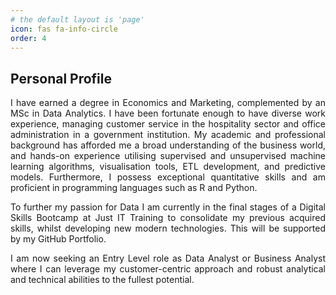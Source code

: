 ```yaml
---
# the default layout is 'page'
icon: fas fa-info-circle
order: 4
---
```


## Personal Profile

<div align="justify"> I have earned a degree in Economics and Marketing, complemented by an MSc in Data Analytics. I have been fortunate enough to have diverse work experience, managing customer service in the hospitality sector and office administration in a government institution. My academic and professional background has afforded me a broad understanding of the business world, and hands-on experience utilising supervised and unsupervised machine learning algorithms, visualisation tools, ETL development, and predictive models. Furthermore, I possess exceptional quantitative skills and am proficient in programming languages such as R and Python.  

To further my passion for Data I am currently in the final stages of a Digital Skills Bootcamp at Just IT Training to consolidate my previous acquired skills, whilst developing new modern technologies. This will be supported by my GitHub Portfolio.  

I am now seeking an Entry Level role as Data Analyst or Business Analyst where I can leverage my customer-centric approach and robust analytical and technical abilities to the fullest potential. </div>
